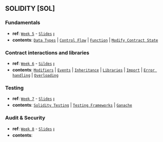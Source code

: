 ## SOLIDITY \[SOL\]

### Fundamentals
- **ref**: [`Week 5`](https://swinburne.instructure.com/courses/52786/modules/items/3673698) - [`Slides`](https://swinburne.instructure.com/courses/52786/files/26313982) [`⭳`](https://swinburne.instructure.com/courses/52786/files/26313982/download?download_frd=1)
- **contents**: [`Data Types`](https://github.com/COS30049/cos30049_backend/blob/main/readings/%5BSOL%5D%20Fundamentals.md#data-types) | [`Control Flow`](https://github.com/COS30049/cos30049_backend/blob/main/readings/%5BSOL%5D%20Fundamentals.md#control-flow) | [`Function`](https://github.com/COS30049/cos30049_backend/blob/main/readings/%5BSOL%5D%20Fundamentals.md#function) | [`Modify Contract State`](https://github.com/COS30049/cos30049_backend/blob/main/readings/%5BSOL%5D%20Fundamentals.md#modify-contract-state)

### Contract interactions and libraries
- **ref**: [`Week 6`](https://swinburne.instructure.com/courses/52786/pages/week-6?module_item_id=3673699) -  [`Sildes`](https://swinburne.instructure.com/courses/52786/files/26526976) [`⭳`](https://swinburne.instructure.com/courses/52786/files/26526976/download?download_frd=1)
- **contents**: [`Modifiers`](https://github.com/COS30049/cos30049_backend/blob/main/readings/%5BSOL%5D%20Contract%20interactions%20and%20libraries.md#modifiers) | [`Events`](https://github.com/COS30049/cos30049_backend/blob/main/readings/%5BSOL%5D%20Contract%20interactions%20and%20libraries.md#events) | [`Inheritance`](https://github.com/COS30049/cos30049_backend/blob/main/readings/%5BSOL%5D%20Contract%20interactions%20and%20libraries.md#inheritance) | [`Libraries`](https://github.com/COS30049/cos30049_backend/blob/main/readings/%5BSOL%5D%20Contract%20interactions%20and%20libraries.md#libraries) | [`Import`](https://github.com/COS30049/cos30049_backend/blob/main/readings/%5BSOL%5D%20Contract%20interactions%20and%20libraries.md#import) | [`Error handling`](https://github.com/COS30049/cos30049_backend/blob/main/readings/%5BSOL%5D%20Contract%20interactions%20and%20libraries.md#error-handling) | [`Overloading`](https://github.com/COS30049/cos30049_backend/blob/main/readings/%5BSOL%5D%20Contract%20interactions%20and%20libraries.md#overloading) 

### Testing
- **ref**: [`Week 7`](https://swinburne.instructure.com/courses/52786/pages/week-7?module_item_id=3673697) - [`Slides`](https://swinburne.instructure.com/courses/52786/files/26671054) [`⭳`](https://swinburne.instructure.com/courses/52786/files/26671054/download?download_frd=1)
- **contents**: [`Solidity Testing`](https://github.com/COS30049/cos30049_backend/blob/main/readings/%5BSOL%5D%20Smart%20Contract%20Testing.md#solidity-testing) | [`Testing Frameworks`](https://github.com/COS30049/cos30049_backend/blob/main/readings/%5BSOL%5D%20Smart%20Contract%20Testing.md#testing-frameworks) | [`Ganache`](https://github.com/COS30049/cos30049_backend/blob/main/readings/%5BSOL%5D%20Smart%20Contract%20Testing.md#ganache)

### Audit & Security
- **ref**: [`Week 8`](https://swinburne.instructure.com/courses/52786/pages/week-8?module_item_id=3673703) - [`Slides`](https://swinburne.instructure.com/courses/52786/files/27022396) [`⭳`](https://swinburne.instructure.com/courses/52786/files/27022396/download?download_frd=1)
- **contents**:
